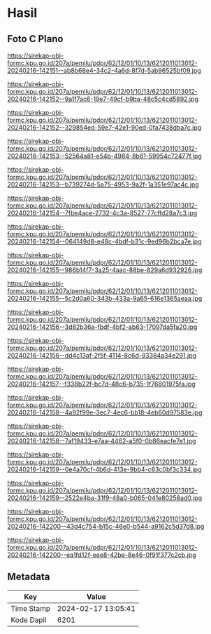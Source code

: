 # Hasil

## Foto C Plano

https://sirekap-obj-formc.kpu.go.id/207a/pemilu/pdpr/62/12/01/10/13/6212011013012-20240216-142151--ab8b68e4-34c2-4a6d-8f7d-5ab96525bf09.jpg

https://sirekap-obj-formc.kpu.go.id/207a/pemilu/pdpr/62/12/01/10/13/6212011013012-20240216-142152--9a1f7ac6-19e7-49cf-b9ba-48c5c4cd5892.jpg

https://sirekap-obj-formc.kpu.go.id/207a/pemilu/pdpr/62/12/01/10/13/6212011013012-20240216-142152--329854ed-59e7-42e1-90ed-0fa7438dba7c.jpg

https://sirekap-obj-formc.kpu.go.id/207a/pemilu/pdpr/62/12/01/10/13/6212011013012-20240216-142153--52564a81-e54b-4984-8b61-59954c72477f.jpg

https://sirekap-obj-formc.kpu.go.id/207a/pemilu/pdpr/62/12/01/10/13/6212011013012-20240216-142153--b739274d-5a75-4953-9a2f-1a351e97ac4c.jpg

https://sirekap-obj-formc.kpu.go.id/207a/pemilu/pdpr/62/12/01/10/13/6212011013012-20240216-142154--7fbe4ace-2732-4c3a-8527-77cffd28a7c3.jpg

https://sirekap-obj-formc.kpu.go.id/207a/pemilu/pdpr/62/12/01/10/13/6212011013012-20240216-142154--064149d8-e48c-4bdf-b31c-9ed96b2bca7e.jpg

https://sirekap-obj-formc.kpu.go.id/207a/pemilu/pdpr/62/12/01/10/13/6212011013012-20240216-142155--986b14f7-3a25-4aac-88be-829a6d932926.jpg

https://sirekap-obj-formc.kpu.go.id/207a/pemilu/pdpr/62/12/01/10/13/6212011013012-20240216-142155--5c2d0a60-343b-433a-9a65-616e1365aeaa.jpg

https://sirekap-obj-formc.kpu.go.id/207a/pemilu/pdpr/62/12/01/10/13/6212011013012-20240216-142156--3d82b36a-fbdf-4bf2-ab63-17097da5fa20.jpg

https://sirekap-obj-formc.kpu.go.id/207a/pemilu/pdpr/62/12/01/10/13/6212011013012-20240216-142156--dd4c13af-2f5f-4114-8c6d-93384a34e291.jpg

https://sirekap-obj-formc.kpu.go.id/207a/pemilu/pdpr/62/12/01/10/13/6212011013012-20240216-142157--f338b22f-bc7d-48c6-b735-1f76801975fa.jpg

https://sirekap-obj-formc.kpu.go.id/207a/pemilu/pdpr/62/12/01/10/13/6212011013012-20240216-142158--4a92f99e-3ec7-4ec6-bb18-4eb60d97583e.jpg

https://sirekap-obj-formc.kpu.go.id/207a/pemilu/pdpr/62/12/01/10/13/6212011013012-20240216-142158--7af19433-e7aa-4462-a5f0-0b86eacfe7e1.jpg

https://sirekap-obj-formc.kpu.go.id/207a/pemilu/pdpr/62/12/01/10/13/6212011013012-20240216-142159--0e4a70cf-4b6d-413e-9bb4-c63c0bf3c334.jpg

https://sirekap-obj-formc.kpu.go.id/207a/pemilu/pdpr/62/12/01/10/13/6212011013012-20240216-142159--2522e4ba-31f9-48a0-b065-041e80258ad0.jpg

https://sirekap-obj-formc.kpu.go.id/207a/pemilu/pdpr/62/12/01/10/13/6212011013012-20240216-142200--43d4c754-b15c-46e0-b544-a9162c5d37d8.jpg

https://sirekap-obj-formc.kpu.go.id/207a/pemilu/pdpr/62/12/01/10/13/6212011013012-20240216-142200--ea1fd12f-eee8-42be-8e46-0f91f377c2cb.jpg


## Metadata

| Key        | Value               |
| ---------- | ------------------- |
| Time Stamp | 2024-02-17 13:05:41 |
| Kode Dapil | 6201                |



